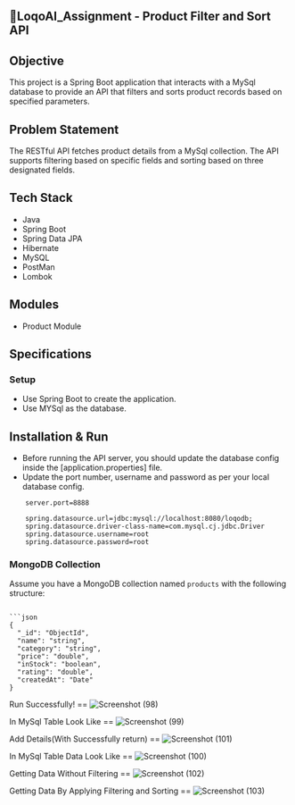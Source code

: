 ## 🎯LoqoAI_Assignment - Product Filter and Sort API


## Objective

This project is a Spring Boot application that interacts with a MySql database to provide an API that filters and sorts product records based on specified parameters.

## Problem Statement

The RESTful API fetches product details from a MySql collection. The API supports filtering based on specific fields and sorting based on three designated fields.

## Tech Stack

- Java
- Spring Boot
- Spring Data JPA
- Hibernate
- MySQL
- PostMan
- Lombok
  
## Modules

- Product Module


## Specifications

### Setup
- Use Spring Boot to create the application.
- Use MYSql as the database.

## Installation & Run

- Before running the API server, you should update the database config inside the [application.properties] file.
- Update the port number, username and password as per your local database config.

```
    server.port=8888

    spring.datasource.url=jdbc:mysql://localhost:8080/loqodb;
    spring.datasource.driver-class-name=com.mysql.cj.jdbc.Driver
    spring.datasource.username=root
    spring.datasource.password=root

```

 ### MongoDB Collection
Assume you have a MongoDB collection named `products` with the following structure:

```
  
```json
{
  "_id": "ObjectId",
  "name": "string",
  "category": "string",
  "price": "double",
  "inStock": "boolean",
  "rating": "double",
  "createdAt": "Date"
}
```

Run Successfully! ==
![Screenshot (98)](https://github.com/user-attachments/assets/e01e3e33-3817-4d8a-94b8-91646b7e7253)

In MySql Table Look Like ==
![Screenshot (99)](https://github.com/user-attachments/assets/2496a14e-a3f0-4414-ab66-68d17c000fac)

Add Details(With Successfully return) == 
![Screenshot (101)](https://github.com/user-attachments/assets/94719bdb-2bed-4691-9f5a-b7ce31992331)

In MySql Table Data Look Like == 
![Screenshot (100)](https://github.com/user-attachments/assets/c08520e4-5719-430b-986f-6a48b62de524)

Getting Data Without Filtering == 
![Screenshot (102)](https://github.com/user-attachments/assets/89f1e2bb-eedc-43c3-9b4e-989804ab0646)

Getting Data By Applying Filtering and Sorting ==
![Screenshot (103)](https://github.com/user-attachments/assets/0ec993ca-4d0b-4286-8eb4-0fc7f165717c)

